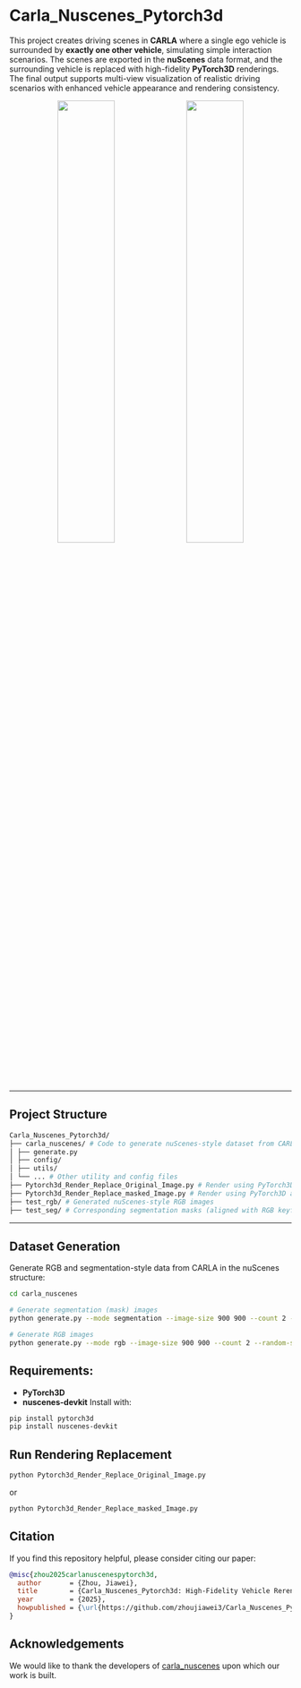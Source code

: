 # Carla_Nuscenes_Pytorch3d

This project creates driving scenes in **CARLA** where a single ego vehicle is surrounded by **exactly one other vehicle**, simulating simple interaction scenarios. The scenes are exported in the **nuScenes** data format, and the surrounding vehicle is replaced with high-fidelity **PyTorch3D** renderings. The final output supports multi-view visualization of realistic driving scenarios with enhanced vehicle appearance and rendering consistency.

<p align="center">
  <img src="https://raw.githubusercontent.com/zhoujiawei3/Carla_Nuscenes_Pytorch3d/main/upload_rendered_images_6_13_test_with_rgb/scene_0/multi_view_original_scene0_sample0.png" width="45%"/>
  <img src="https://raw.githubusercontent.com/zhoujiawei3/Carla_Nuscenes_Pytorch3d/main/upload_rendered_images_6_13_test_with_rgb/scene_0/multi_view_blended_scene0_sample0.png" width="45%"/>
</p>

---

## Project Structure
```bash
Carla_Nuscenes_Pytorch3d/
├── carla_nuscenes/ # Code to generate nuScenes-style dataset from CARLA
│ ├── generate.py
│ ├── config/
│ ├── utils/
│ └── ... # Other utility and config files
├── Pytorch3d_Render_Replace_Original_Image.py # Render using PyTorch3D and replace vehicles in original images
├── Pytorch3d_Render_Replace_masked_Image.py # Render using PyTorch3D and replace vehicles in masked regions
├── test_rgb/ # Generated nuScenes-style RGB images
├── test_seg/ # Corresponding segmentation masks (aligned with RGB keyframes)
```


---

## Dataset Generation

Generate RGB and segmentation-style data from CARLA in the nuScenes structure:

```bash
cd carla_nuscenes

# Generate segmentation (mask) images
python generate.py --mode segmentation --image-size 900 900 --count 2 --random-seed 0 --root ./test_seg

# Generate RGB images
python generate.py --mode rgb --image-size 900 900 --count 2 --random-seed 0 --root ./test_rgb
```

## Requirements:
- **PyTorch3D**
- **nuscenes-devkit**
Install with:
```bash
pip install pytorch3d
pip install nuscenes-devkit
```


## Run Rendering Replacement
```bash
python Pytorch3d_Render_Replace_Original_Image.py
```

or

```bash
python Pytorch3d_Render_Replace_masked_Image.py
```

## Citation

If you find this repository helpful, please consider citing our paper:

```bibtex
@misc{zhou2025carlanuscenespytorch3d,
  author       = {Zhou, Jiawei},
  title        = {Carla_Nuscenes_Pytorch3d: High-Fidelity Vehicle Rerendering in CARLA's multiview output Using PyTorch3D},
  year         = {2025},
  howpublished = {\url{https://github.com/zhoujiawei3/Carla_Nuscenes_Pytorch3d}},
}
```

## Acknowledgements

We would like to thank the developers of [carla_nuscenes](https://github.com/cf206cd/carla_nuscenes) upon which our work is built.
